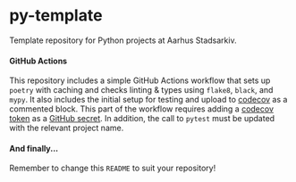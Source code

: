 # py-template
Template repository for Python projects at Aarhus Stadsarkiv.

#### GitHub Actions
This repository includes a simple GitHub Actions workflow that sets up `poetry` with caching and checks linting & types using `flake8`, `black`, and `mypy`.
It also includes the initial setup for testing and upload to [codecov](https://codecov.io/) as a commented block. This part of the workflow requires adding a [codecov token](https://docs.codecov.io/docs#section-getting-started) as a [GitHub secret](https://help.github.com/en/actions/configuring-and-managing-workflows/creating-and-storing-encrypted-secrets). In addition, the call to `pytest` must be updated with the relevant project name.

#### And finally...
Remember to change this `README` to suit your repository!
